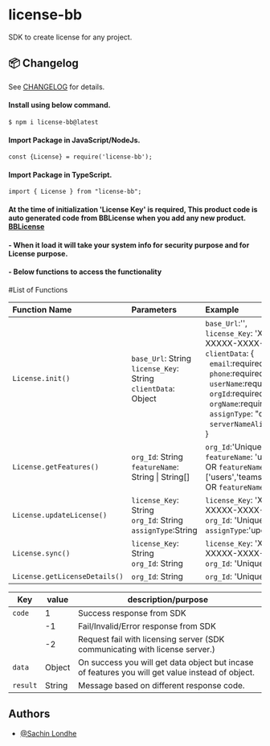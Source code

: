 # license-bb
 SDK to create license for any project.

## 📦 Changelog

See [CHANGELOG](https://github.com/sachin-8055/license-bb/blob/main/CHANGELOG.md) for details.

#### Install using below command.
```
$ npm i license-bb@latest

```

#### Import Package in JavaScript/NodeJs.
```
const {License} = require('license-bb');

```

#### Import Package in TypeScript.
```
import { License } from "license-bb";

```

#### At the time of initialization 'License Key' is required, This product code is auto generated code from BBLicense when you add any new product. [BBLicense](https://licensing.crib4u.com/sign-in)

#### - When it load it will take your system info for security purpose and for License purpose.

#### - Below functions to access the functionality


#List of Functions

| Function Name | Parameters | Example |
| :----------|:--------- | :--------- | 
| `License.init()` | `base_Url`: String <br />`license_Key`: String <br />`clientData`: Object | `base_Url`:'<LicenseServerBaseUrl>',<br />`license_Key`: 'XXXX-XXXXX-XXXX-XXX', <br />`clientData`: {<br />&nbsp;&nbsp;`email`:required*,<br />&nbsp;&nbsp;`phone`:required*,<br />&nbsp;&nbsp;`userName`:required*,<br />&nbsp;&nbsp;`orgId`:required*,<br />&nbsp;&nbsp;`orgName`:required*, <br />&nbsp;&nbsp;`assignType`: "default"<br />&nbsp;&nbsp;`serverNameAlias`:required*<br />}|
| `License.getFeatures()` | `org_Id`: String <br />`featureName`: String \| String[] | `org_Id`:'UniqueId',<br />`featureName`: 'users' <br /> OR `featureName`: ['users','teams'] <br /> OR `featureName`: 'all' |
| `License.updateLicense()` | `license_Key`: String <br />`org_Id`: String <br />`assignType`:String | `license_Key`: 'XXXX-XXXXX-XXXX-XXX',<br />`org_Id`: 'UniqueId'<br />`assignType`:'update' | 
| `License.sync()` | `license_Key`: String <br />`org_Id`: String |`license_Key`: 'XXXX-XXXXX-XXXX-XXX',<br />`org_Id`: 'UniqueId' |
| `License.getLicenseDetails()` | `org_Id`: String |`org_Id`: 'UniqueId' | 

| Key | value | description/purpose | 
|----- |------ |------ |
| `code` | 1 | Success response from SDK |
|   | -1 | Fail/Invalid/Error response from SDK |
|   | -2 | Request fail with licensing server (SDK communicating with license server.) |
| `data` | Object | On success you will get data object but incase of features you will get value instead of object. |
| `result` | String | Message based on different response code. |

## Authors

- [@Sachin Londhe](https://github.com/sachin-8055)
